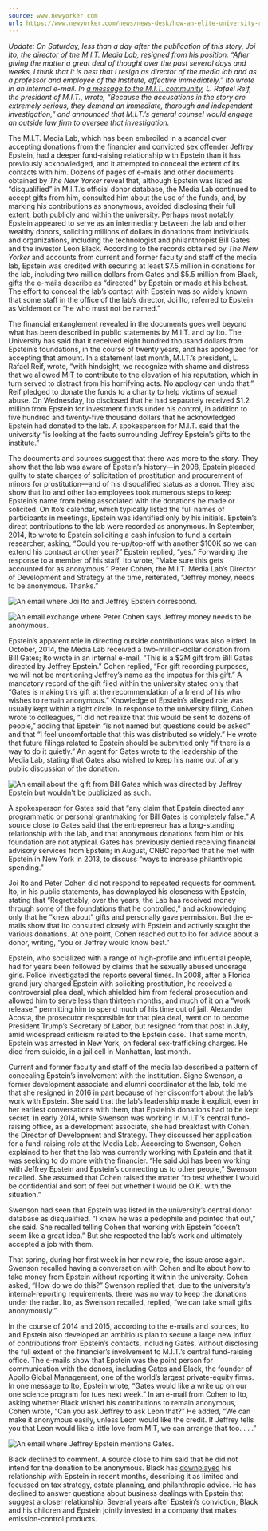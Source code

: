 ```yaml
---
source: www.newyorker.com
url: https://www.newyorker.com/news/news-desk/how-an-elite-university-research-center-concealed-its-relationship-with-jeffrey-epstein
---
```


_Update: On Saturday, less than a day after the publication of this story, Joi Ito, the director of the M.I.T. Media Lab, resigned from his position. “After giving the matter a great deal of thought over the past several days and weeks, I think that it is best that I resign as director of the media lab and as a professor and employee of the Institute, effective immediately,” Ito wrote in an internal e-mail. In [a message to the M.I.T. community](https://president.mit.edu/speeches-writing/fact-finding-and-action-media-lab), L. Rafael Reif, the president of M.I.T., wrote, “Because the accusations in the story are extremely serious, they demand an immediate, thorough and independent investigation,” and announced that M.I.T.’s general counsel would engage an outside law firm to oversee that investigation._

The M.I.T. Media Lab, which has been embroiled in a scandal over accepting donations from the financier and convicted sex offender Jeffrey Epstein, had a deeper fund-raising relationship with Epstein than it has previously acknowledged, and it attempted to conceal the extent of its contacts with him. Dozens of pages of e-mails and other documents obtained by _The New Yorker_ reveal that, although Epstein was listed as “disqualified” in M.I.T.’s official donor database, the Media Lab continued to accept gifts from him, consulted him about the use of the funds, and, by marking his contributions as anonymous, avoided disclosing their full extent, both publicly and within the university. Perhaps most notably, Epstein appeared to serve as an intermediary between the lab and other wealthy donors, soliciting millions of dollars in donations from individuals and organizations, including the technologist and philanthropist Bill Gates and the investor Leon Black. According to the records obtained by _The New Yorker_ and accounts from current and former faculty and staff of the media lab, Epstein was credited with securing at least $7.5 million in donations for the lab, including two million dollars from Gates and $5.5 million from Black, gifts the e-mails describe as “directed” by Epstein or made at his behest. The effort to conceal the lab’s contact with Epstein was so widely known that some staff in the office of the lab’s director, Joi Ito, referred to Epstein as Voldemort or “he who must not be named.”

The financial entanglement revealed in the documents goes well beyond what has been described in public statements by M.I.T. and by Ito. The University has said that it received eight hundred thousand dollars from Epstein’s foundations, in the course of twenty years, and has apologized for accepting that amount. In a statement last month, M.I.T.’s president, L. Rafael Reif, wrote, “with hindsight, we recognize with shame and distress that we allowed MIT to contribute to the elevation of his reputation, which in turn served to distract from his horrifying acts. No apology can undo that.” Reif pledged to donate the funds to a charity to help victims of sexual abuse. On Wednesday, Ito disclosed that he had separately received $1.2 million from Epstein for investment funds under his control, in addition to five hundred and twenty-five thousand dollars that he acknowledged Epstein had donated to the lab. A spokesperson for M.I.T. said that the university “is looking at the facts surrounding Jeffrey Epstein’s gifts to the institute.”

The documents and sources suggest that there was more to the story. They show that the lab was aware of Epstein’s history—in 2008, Epstein pleaded guilty to state charges of solicitation of prostitution and procurement of minors for prostitution—and of his disqualified status as a donor. They also show that Ito and other lab employees took numerous steps to keep Epstein’s name from being associated with the donations he made or solicited. On Ito’s calendar, which typically listed the full names of participants in meetings, Epstein was identified only by his initials. Epstein’s direct contributions to the lab were recorded as anonymous. In September, 2014, Ito wrote to Epstein soliciting a cash infusion to fund a certain researcher, asking, “Could you re-up/top-off with another $100K so we can extend his contract another year?” Epstein replied, “yes.” Forwarding the response to a member of his staff, Ito wrote, “Make sure this gets accounted for as anonymous.” Peter Cohen, the M.I.T. Media Lab’s Director of Development and Strategy at the time, reiterated, “Jeffrey money, needs to be anonymous. Thanks.”

![An email where Joi Ito and Jeffrey Epstein correspond.](https://media.newyorker.com/photos/5d72ed4ef479dc000802e9c9/master/w_1600%2Cc_limit/Farrow-MITEpstein-Email2.jpg)

![An email exchange where Peter Cohen says Jeffrey money needs to be anonymous.](https://media.newyorker.com/photos/5d72ed4fc2e85d000a78376d/master/w_1600%2Cc_limit/Farrow-MITEpstein-Email1.jpg)

Epstein’s apparent role in directing outside contributions was also elided. In October, 2014, the Media Lab received a two-million-dollar donation from Bill Gates; Ito wrote in an internal e-mail, “This is a $2M gift from Bill Gates directed by Jeffrey Epstein.” Cohen replied, “For gift recording purposes, we will not be mentioning Jeffrey’s name as the impetus for this gift.” A mandatory record of the gift filed within the university stated only that “Gates is making this gift at the recommendation of a friend of his who wishes to remain anonymous.” Knowledge of Epstein’s alleged role was usually kept within a tight circle. In response to the university filing, Cohen wrote to colleagues, “I did not realize that this would be sent to dozens of people,” adding that Epstein “is not named but questions could be asked” and that “I feel uncomfortable that this was distributed so widely.” He wrote that future filings related to Epstein should be submitted only “if there is a way to do it quietly.” An agent for Gates wrote to the leadership of the Media Lab, stating that Gates also wished to keep his name out of any public discussion of the donation.

![An email about the gift from Bill Gates which was directed by Jeffrey Epstein but wouldn't be publicized as such.](https://media.newyorker.com/photos/5d72ed4faf596b00089f16ce/master/w_1600%2Cc_limit/Farrow-MITEpstein-Email4.jpg)

A spokesperson for Gates said that “any claim that Epstein directed any programmatic or personal grantmaking for Bill Gates is completely false.” A source close to Gates said that the entrepreneur has a long-standing relationship with the lab, and that anonymous donations from him or his foundation are not atypical. Gates has previously denied receiving financial advisory services from Epstein; in August, CNBC reported that he met with Epstein in New York in 2013, to discuss “ways to increase philanthropic spending.”

Joi Ito and Peter Cohen did not respond to repeated requests for comment. Ito, in his public statements, has downplayed his closeness with Epstein, stating that “Regrettably, over the years, the Lab has received money through some of the foundations that he controlled,” and acknowledging only that he “knew about” gifts and personally gave permission. But the e-mails show that Ito consulted closely with Epstein and actively sought the various donations. At one point, Cohen reached out to Ito for advice about a donor, writing, “you or Jeffrey would know best.”

Epstein, who socialized with a range of high-profile and influential people, had for years been followed by claims that he sexually abused underage girls. Police investigated the reports several times. In 2008, after a Florida grand jury charged Epstein with soliciting prostitution, he received a controversial plea deal, which shielded him from federal prosecution and allowed him to serve less than thirteen months, and much of it on a “work release,” permitting him to spend much of his time out of jail. Alexander Acosta, the prosecutor responsible for that plea deal, went on to become President Trump’s Secretary of Labor, but resigned from that post in July, amid widespread criticism related to the Epstein case. That same month, Epstein was arrested in New York, on federal sex-trafficking charges. He died from suicide, in a jail cell in Manhattan, last month.

Current and former faculty and staff of the media lab described a pattern of concealing Epstein’s involvement with the institution. Signe Swenson, a former development associate and alumni coordinator at the lab, told me that she resigned in 2016 in part because of her discomfort about the lab’s work with Epstein. She said that the lab’s leadership made it explicit, even in her earliest conversations with them, that Epstein’s donations had to be kept secret. In early 2014, while Swenson was working in M.I.T.’s central fund-raising office, as a development associate, she had breakfast with Cohen, the Director of Development and Strategy. They discussed her application for a fund-raising role at the Media Lab. According to Swenson, Cohen explained to her that the lab was currently working with Epstein and that it was seeking to do more with the financier. “He said Joi has been working with Jeffrey Epstein and Epstein’s connecting us to other people,” Swenson recalled. She assumed that Cohen raised the matter “to test whether I would be confidential and sort of feel out whether I would be O.K. with the situation.”

Swenson had seen that Epstein was listed in the university’s central donor database as disqualified. “I knew he was a pedophile and pointed that out,” she said. She recalled telling Cohen that working with Epstein “doesn’t seem like a great idea.” But she respected the lab’s work and ultimately accepted a job with them.

That spring, during her first week in her new role, the issue arose again. Swenson recalled having a conversation with Cohen and Ito about how to take money from Epstein without reporting it within the university. Cohen asked, “How do we do this?” Swenson replied that, due to the university’s internal-reporting requirements, there was no way to keep the donations under the radar. Ito, as Swenson recalled, replied, “we can take small gifts anonymously.”

In the course of 2014 and 2015, according to the e-mails and sources, Ito and Epstein also developed an ambitious plan to secure a large new influx of contributions from Epstein’s contacts, including Gates, without disclosing the full extent of the financier’s involvement to M.I.T.’s central fund-raising office. The e-mails show that Epstein was the point person for communication with the donors, including Gates and Black, the founder of Apollo Global Management, one of the world’s largest private-equity firms. In one message to Ito, Epstein wrote, “Gates would like a write up on our one science program for tues next week.” In an e-mail from Cohen to Ito, asking whether Black wished his contributions to remain anonymous, Cohen wrote, “Can you ask Jeffrey to ask Leon that?” He added, “We can make it anonymous easily, unless Leon would like the credit. If Jeffrey tells you that Leon would like a little love from MIT, we can arrange that too. . . .”

![An email where Jeffrey Epstein mentions Gates.](https://media.newyorker.com/photos/5d72ed4e70858f0008494064/master/w_1600%2Cc_limit/Farrow-MITEpstein-Email3.jpg)

Black declined to comment. A source close to him said that he did not intend for the donation to be anonymous. Black has [downplayed](https://www.nytimes.com/2019/08/01/business/jeffrey-epstein-leon-black-apollo.html%5D) his relationship with Epstein in recent months, describing it as limited and focussed on tax strategy, estate planning, and philanthropic advice. He has declined to answer questions about business dealings with Epstein that suggest a closer relationship. Several years after Epstein’s conviction, Black and his children and Epstein jointly invested in a company that makes emission-control products.
